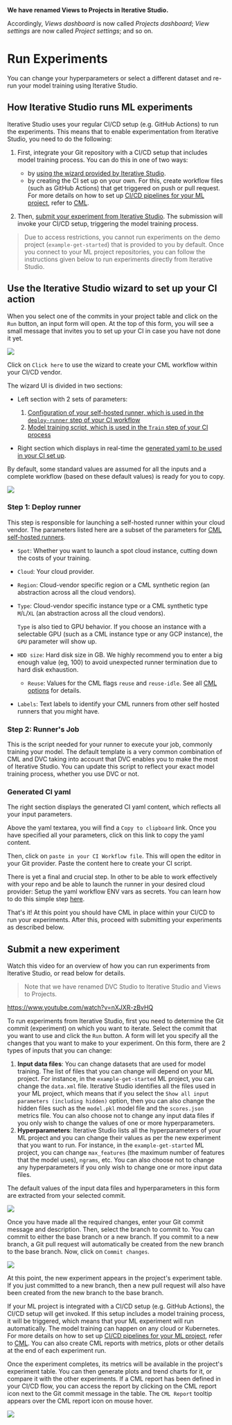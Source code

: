 <admon>

**We have renamed Views to Projects in Iterative Studio.**

Accordingly, _Views dashboard_ is now called _Projects dashboard_; _View
settings_ are now called _Project settings_; and so on.

</admon>

# Run Experiments

You can change your hyperparameters or select a different dataset and re-run
your model training using Iterative Studio.

## How Iterative Studio runs ML experiments

Iterative Studio uses your regular CI/CD setup (e.g. GitHub Actions) to run the
experiments. This means that to enable experimentation from Iterative Studio,
you need to do the following:

1. First, integrate your Git repository with a CI/CD setup that includes model
   training process. You can do this in one of two ways:

   - by
     [using the wizard provided by Iterative Studio](#use-the-iterative-studio-wizard-to-set-up-your-ci-action).
   - by creating the CI set up on your own. For this, create workflow files
     (such as GitHub Actions) that get triggered on push or pull request. For
     more details on how to set up
     [CI/CD pipelines for your ML project](/doc/use-cases/ci-cd-for-machine-learning),
     refer to [CML](https://cml.dev).

2. Then,
   [submit your experiment from Iterative Studio](#submit-a-new-experiment). The
   submission will invoke your CI/CD setup, triggering the model training
   process.

> Due to access restrictions, you cannot run experiments on the demo project
> (`example-get-started`) that is provided to you by default. Once you connect
> to your ML project repositories, you can follow the instructions given below
> to run experiments directly from Iterative Studio.

## Use the Iterative Studio wizard to set up your CI action

When you select one of the commits in your project table and click on the `Run`
button, an input form will open. At the top of this form, you will see a small
message that invites you to set up your CI in case you have not done it yet.

![](https://static.iterative.ai/img/studio/set_up_cml_message.png)

Click on `Click here` to use the wizard to create your CML workflow within your
CI/CD vendor.

The wizard UI is divided in two sections:

- Left section with 2 sets of parameters:

  1. [Configuration of your self-hosted runner, which is used in the `deploy-runner` step of your CI workflow](#step-1-deploy-runner)
  2. [Model training script, which is used in the `Train` step of your CI process](#step-2-train)

- Right section which displays in real-time the
  [generated yaml to be used in your CI set up](#ci-yaml).

By default, some standard values are assumed for all the inputs and a complete
workflow (based on these default values) is ready for you to copy.

![](https://static.iterative.ai/img/studio/set_up_cml_full.png)

### Step 1: Deploy runner

This step is responsible for launching a self-hosted runner within your cloud
vendor. The parameters listed here are a subset of the parameters for
[CML self-hosted runners](https://cml.dev/doc/self-hosted-runners).

- `Spot`: Whether you want to launch a spot cloud instance, cutting down the
  costs of your training.

- `Cloud`: Your cloud provider.

- `Region`: Cloud-vendor specific region or a CML synthetic region (an
  abstraction across all the cloud vendors).

- `Type`: Cloud-vendor specific instance type or a CML synthetic type
  `M`/`L`/`XL` (an abstraction across all the cloud vendors).

  `Type` is also tied to GPU behavior. If you choose an instance with a
  selectable GPU (such as a CML instance type or any GCP instance), the `GPU`
  parameter will show up.

- `HDD size`: Hard disk size in GB. We highly recommend you to enter a big
  enough value (eg, 100) to avoid unexpected runner termination due to hard disk
  exhaustion.
  
  - `Reuse`: Values for the CML flags `reuse` and `reuse-idle`. See all
  [CML options](https://cml.dev/doc/ref/runner#options) for details.

- `Labels`: Text labels to identify your CML runners from other self hosted
  runners that you might have.

### Step 2: Runner's Job

This is the script needed for your runner to execute your job, commonly training your model. The default
template is a very common combination of CML and DVC taking into account that
DVC enables you to make the most of Iterative Studio. You can update this script
to reflect your exact model training process, whether you use DVC or not.

### Generated CI yaml

The right section displays the generated CI yaml content, which reflects all
your input parameters.

Above the yaml textarea, you will find a `Copy to clipboard` link. Once you have
specified all your parameters, click on this link to copy the yaml content.

Then, click on `paste in your CI Workflow file`. This will open the editor in
your Git provider. Paste the content here to create your CI script.

There is yet a final and crucial step. In other to be able to work effectively with your repo and be able to launch the runner in your desired cloud provider: Setup the yaml workflow ENV vars as secrets. You can learn how to do this simple step [here](https://cml.dev/doc/self-hosted-runners#environment-variables).

That's it! At this point you should have CML in place within your CI/CD to run
your experiments. After this, proceed with submitting your experiments as
described below.

## Submit a new experiment

Watch this video for an overview of how you can run experiments from Iterative
Studio, or read below for details.

> Note that we have renamed DVC Studio to Iterative Studio and Views to
> Projects.

https://www.youtube.com/watch?v=nXJXR-zBvHQ

To run experiments from Iterative Studio, first you need to determine the Git
commit (experiment) on which you want to iterate. Select the commit that you
want to use and click the `Run` button. A form will let you specify all the
changes that you want to make to your experiment. On this form, there are 2
types of inputs that you can change:

1. **Input data files**: You can change datasets that are used for model
   training. The list of files that you can change will depend on your ML
   project. For instance, in the `example-get-started` ML project, you can
   change the `data.xml` file. Iterative Studio identifies all the files used in
   your ML project, which means that if you select the
   `Show all input parameters (including hidden)` option, then you can also
   change the hidden files such as the `model.pkl` model file and the
   `scores.json` metrics file. You can also choose not to change any input data
   files if you only wish to change the values of one or more hyperparameters.
2. **Hyperparameters**: Iterative Studio lists all the hyperparameters of your
   ML project and you can change their values as per the new experiment that you
   want to run. For instance, in the `example-get-started` ML project, you can
   change `max_features` (the maximum number of features that the model uses),
   `ngrams`, etc. You can also choose not to change any hyperparameters if you
   only wish to change one or more input data files.

The default values of the input data files and hyperparameters in this form are
extracted from your selected commit.

![](https://static.iterative.ai/img/studio/cml_changes.png)

Once you have made all the required changes, enter your Git commit message and
description. Then, select the branch to commit to. You can commit to either the
base branch or a new branch. If you commit to a new branch, a Git pull request
will automatically be created from the new branch to the base branch. Now, click
on `Commit changes`.

![](https://static.iterative.ai/img/studio/cml_commit.png)

At this point, the new experiment appears in the project's experiment table. If
you just committed to a new branch, then a new pull request will also have been
created from the new branch to the base branch.

If your ML project is integrated with a CI/CD setup (e.g. GitHub Actions), the
CI/CD setup will get invoked. If this setup includes a model training process,
it will be triggered, which means that your ML experiment will run
automatically. The model training can happen on any cloud or Kubernetes. For
more details on how to set up
[CI/CD pipelines for your ML project](/doc/use-cases/ci-cd-for-machine-learning),
refer to [CML](https://cml.dev). You can also create CML reports with metrics,
plots or other details at the end of each experiment run.

Once the experiment completes, its metrics will be available in the project's
experiment table. You can then generate plots and trend charts for it, or
compare it with the other experiments. If a CML report has been defined in your
CI/CD flow, you can access the report by clicking on the CML report icon next to
the Git commit message in the table. The `CML Report` tooltip appears over the
CML report icon on mouse hover.

![](https://static.iterative.ai/img/studio/cml_report_icon.png)
